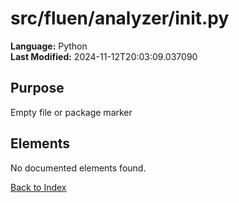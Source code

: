 # src/fluen/analyzer/__init__.py

**Language:** Python  
**Last Modified:** 2024-11-12T20:03:09.037090

## Purpose

Empty file or package marker



## Elements

No documented elements found.

[Back to Index](../README.md)